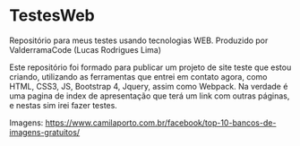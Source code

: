 # TestesWeb
Repositório para meus testes usando tecnologias WEB. Produzido por ValderramaCode (Lucas Rodrigues Lima)

Este repositório foi formado para publicar um projeto de site teste que estou criando, utilizando as ferramentas
que entrei em contato agora, como HTML, CSS3, JS, Bootstrap 4, Jquery, assim como Webpack. Na verdade é uma pagina de index
de apresentação que terá um link com outras páginas, e nestas sim irei fazer testes.

Imagens: https://www.camilaporto.com.br/facebook/top-10-bancos-de-imagens-gratuitos/

